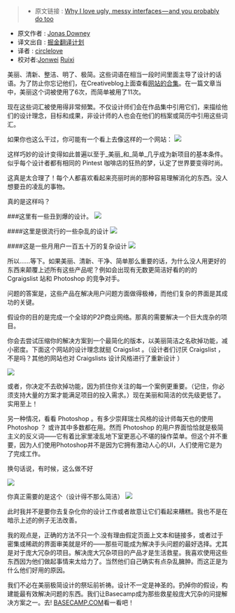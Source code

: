 >* 原文链接 : [Why I love ugly, messy interfaces — and you probably do too](https://m.signalvnoise.com/why-i-love-ugly-messy-interfaces-and-you-probably-do-too-edff4a896a83#.9ktye0b9m)
* 原文作者 : [Jonas Downey](https://medium.com/@jonasdowney)
* 译文出自 : [掘金翻译计划](https://github.com/xitu/gold-miner)
* 译者 : [circlelove](https://github.com/circlelove)
* 校对者:[Jonwei](https://github.com/Jonwei) [Ruixi](https://github.com/Ruixi)


美丽、清新、整洁、明了、极简。这些词语在相当一段时间里面主导了设计的话语。为了防止你忘记他们，在Creativeblog上面查看[网站的合集](http://www.creativebloq.com/portfolios/examples-712368)。在一篇文章当中，美丽这个词被使用了6次，而简单被用了11次。




现在这些词汇被使用得非常频繁。不仅设计师们会在作品集中引用它们，来描绘他们的设计理念，目标和成果，非设计师的人也会在他们的档案或简历中引用这些词汇。





如果你也这么干过，你可能有一个看上去像这样的一个网站：
![](http://ww3.sinaimg.cn/large/a490147fgw1f2p9je65eqj20wa0tuaix.jpg)



这样巧妙的设计变得如此普遍以至于_美丽_和_简单_几乎成为新项目的基本条件。似乎每个设计者都有相同的 Pintest 咖啡店的狂热的梦，认定了世界要变得时尚。

 


这真是太合理了！每个人都喜欢看起来亮丽时尚的那种容易理解消化的东西。没人想要丑的凌乱的事物。


真的是这样吗？




###这里有一些丑到爆的设计。
![](http://ww3.sinaimg.cn/large/a490147fgw1f2p9lj1q9zj20xc0qrtl1.jpg)



####这里是很流行的一些杂乱的设计
![](http://ww1.sinaimg.cn/large/a490147fgw1f2p9lx308wj20xc0pqdka.jpg)


####这是一些月用户一百五十万的复杂设计
![](http://ww1.sinaimg.cn/large/a490147fgw1f2p9m8c0rnj20xc0riqdh.jpg)

所以……等下。如果美丽、清新、干净、简单那么重要的话，为什么没人用更好的东西来颠覆上述所有这些产品呢？例如会出现有无数更简洁好看的的的 Cgraigslist 站和 Photoshop 的竞争对手。

问题的答案是，这些产品在解决用户问题方面做得极棒，而他们复杂的界面是其成功的关键。

假设你的目的是完成一个全球的P2P商业网络。那真的需要解决一个巨大庞杂的项目。



你会去尝试压缩你的解决方案到一个最简化的版本，以美丽简洁之名砍掉功能，减小密度。下面这个网站的设计理念就挺 Craigslist 。（设计者们讨厌 Craigslist ，不是吗？其他的网站也对 Craigslists 设计风格进行了重新设计 ）

![](http://ww4.sinaimg.cn/large/a490147fgw1f2p9mpbsv9j20m80dwdha.jpg)

或者，你决定不去砍掉功能，因为抓住你关注的每一个案例更重要。（记住，你必须支持大量的方案才能满足项目的投入需求。）现在美丽和简洁的优先级更低了。实用至上！


另一种情况，看看 Photoshop 。有多少崇拜瑞士风格的设计师每天也的使用 Photoshop ？ 或许其中多数都在用。然而 Photoshop 的用户界面恰恰就是极简主义的反义词——它有着比家里凌乱地下室更恶心不堪的操作菜单。但这个并不重要，因为人们使用Photoshop并不是因为它拥有激动人心的UI，人们使用它是为了完成工作。


换句话说，有时候，这么做不好

![](http://ww1.sinaimg.cn/large/a490147fgw1f2p9n56c23j20aq0bdwf0.jpg)

你真正需要的是这个（设计得不那么简洁）
![](http://ww4.sinaimg.cn/large/a490147fgw1f2p9ng4br1j20dh09e405.jpg)

此时我并不是要你去复杂化你的设计工作或者故意让它们看起来糟糕。我也不是在暗示上述的例子无法改善。

我的观点是，正确的方法不只一个.没有理由假定页面上文本和链接多，或者过于密集或稀疏的界面审美就是坏的——那些可能成为解决手头问题的最好选择。尤其是对于庞大冗杂的项目。解决庞大冗杂项目的产品才是生活救星。我喜欢使用这些东西因为他们做起事情来太给力了。当然他们自己确实有点杂乱臃肿。而这正是为什么他们好用的原因。





我们不必在美丽极简设计的祭坛前祈祷。设计不一定是神圣的。扔掉你的假设，构建能最有效解决问题的东西。我们让Basecamp成为那些救星般庞大冗杂的问提解决方案之一。去! [BASECAMP.COM](http://basecamp.com)看一看吧！


